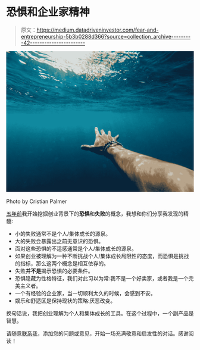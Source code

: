 # 恐惧和企业家精神

> 原文：<https://medium.datadriveninvestor.com/fear-and-entrepreneurship-5b3b0288d366?source=collection_archive---------42----------------------->

![](img/fe9c579f1c423c270b876723e244c176.png)

Photo by Cristian Palmer

[五年前](https://www.fearandfail.com)我开始挖掘创业背景下的**恐惧**和**失败**的概念，我想和你们分享我发现的精髓:

*   小的失败通常不是个人/集体成长的源泉。
*   大的失败会暴露出之前无意识的恐惧。
*   面对这些恐惧的不适感通常是个人/集体成长的源泉。
*   如果创业被理解为一种不断挑战个人/集体成长局限性的态度，而恐惧是挑战的指标，那么这两个概念是相互依存的。
*   失败**并不是**揭示恐惧的必要条件。
*   恐惧隐藏为性格特征，我们对此习以为常:我不是一个好卖家，或者我是一个完美主义者。
*   一个有经验的企业家，当一切顺利太久的时候，会感到不安。
*   娱乐和舒适区是保持现状的策略:厌恶改变。

换句话说，我把创业理解为个人和集体成长的工具。在这个过程中，一个副产品是智慧。

请随意[联系我](http://linkd.in/N32LZH)，添加您的问题或意见，开始一场充满敬意和启发性的对话。感谢阅读！